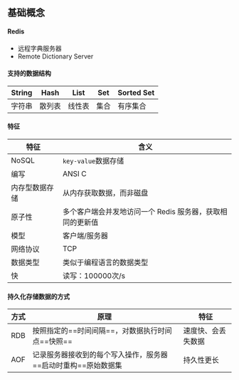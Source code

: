 ## 基础概念
#### Redis
- 远程字典服务器
- Remote Dictionary Server

#### 支持的数据结构

String|Hash|List|Set|Sorted Set
---|---|---|---|---|
字符串|散列表|线性表|集合|有序集合


#### 特征
特征|含义
---|---
NoSQL|`key-value`数据存储
编写|ANSI C 
内存型数据存储|从内存获取数据，而非磁盘
原子性|多个客户端会并发地访问一个 Redis 服务器，获取相同的更新值
模型|客户端/服务器
网络协议|TCP
数据类型|类似于编程语言的数据类型
快|读写：100000次/s

#### 持久化存储数据的方式

方式|原理|特征
---|---|---
RDB|按照指定的==时间间隔==，对数据执行时间点==快照==|速度快、会丢失数据
AOF|记录服务器接收到的每个写入操作，服务器==启动时重构==原始数据集|持久性更长

